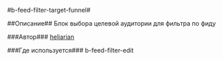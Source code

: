 #b-feed-filter-target-funnel#

##Описание##
Блок выбора целевой аудитории для фильтра по фиду

###Автор###
[heliarian ](https://staff.yandex-team.ru/heliarian )

###Где используется###
b-feed-filter-edit
